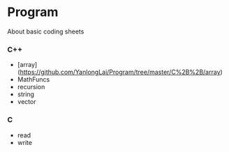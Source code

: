 # Program
About basic coding sheets

### C++

 - [array] (https://github.com/YanlongLai/Program/tree/master/C%2B%2B/array)
 - MathFuncs
 - recursion
 - string
 - vector

### C

 - read
 - write
